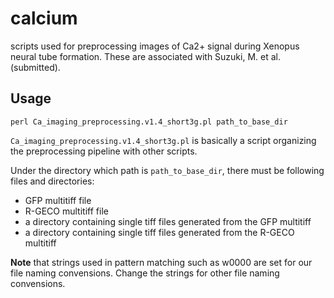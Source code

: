 # calcium
scripts used for preprocessing images of Ca2+ signal during Xenopus neural tube formation. These are associated with Suzuki, M. et al. (submitted).

## Usage
```
perl Ca_imaging_preprocessing.v1.4_short3g.pl path_to_base_dir
```
`Ca_imaging_preprocessing.v1.4_short3g.pl` is basically a script organizing the preprocessing pipeline with other scripts.

Under the directory which path is `path_to_base_dir`, there must be following files and directories:
- GFP multitiff file
- R-GECO multitiff file
- a directory containing single tiff files generated from the GFP multitiff
- a directory containing single tiff files generated from the R-GECO multitiff

__Note__ that strings used in pattern matching such as w0000 are set for our file naming convensions. Change the strings for other file naming convensions.


